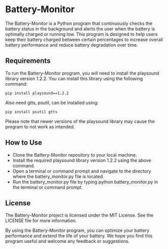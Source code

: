 # Battery-Monitor
The Battery-Monitor is a Python program that continuously checks the battery status in the background and alerts the user when the battery is optimally charged or running low. This program is designed to help users keep their battery charged between certain percentages to increase overall battery performance and reduce battery degradation over time.

## Requirements
To run the Battery-Monitor program, you will need to install the playsound library version 1.2.2. You can install this library using the following command:

    pip install playsound==1.2.2

Also need gtts, psutil, can be installed using:
	
    pip install psutil gtts

Please note that newer versions of the playsound library may cause the program to not work as intended.

## How to Use
* Clone the Battery-Monitor repository to your local machine.
* Install the required playsound library version 1.2.2 using the above command.
* Open a terminal or command prompt and navigate to the directory where the battery_monitor.py file is located.
* Run the battery_monitor.py file by typing python battery_monitor.py in the terminal or command prompt.


## License
The Battery-Monitor project is licensed under the MIT License. See the LICENSE file for more information.

By using the Battery-Monitor program, you can optimize your battery performance and extend the life of your battery. We hope you find this program useful and welcome any feedback or suggestions.